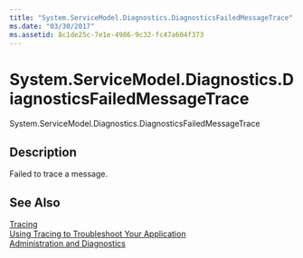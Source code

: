 ```yaml
---
title: "System.ServiceModel.Diagnostics.DiagnosticsFailedMessageTrace"
ms.date: "03/30/2017"
ms.assetid: 8c1de25c-7e1e-4986-9c32-fc47a604f373
---
```

# System.ServiceModel.Diagnostics.DiagnosticsFailedMessageTrace
System.ServiceModel.Diagnostics.DiagnosticsFailedMessageTrace  
  
## Description  
 Failed to trace a message.  
  
## See Also  
 [Tracing](../../../../../docs/framework/wcf/diagnostics/tracing/index.md)  
 [Using Tracing to Troubleshoot Your Application](../../../../../docs/framework/wcf/diagnostics/tracing/using-tracing-to-troubleshoot-your-application.md)  
 [Administration and Diagnostics](../../../../../docs/framework/wcf/diagnostics/index.md)
